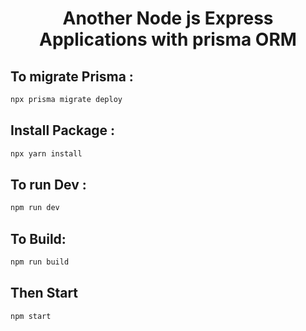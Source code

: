 <h1 align="center">Another Node js Express Applications with prisma ORM</h1>

## To migrate Prisma :

```sh
npx prisma migrate deploy
```

## Install Package :

```sh
npx yarn install
```

## To run Dev :

```sh
npm run dev
```

## To Build:

```sh
npm run build
```

## Then Start

```sh
npm start
```
